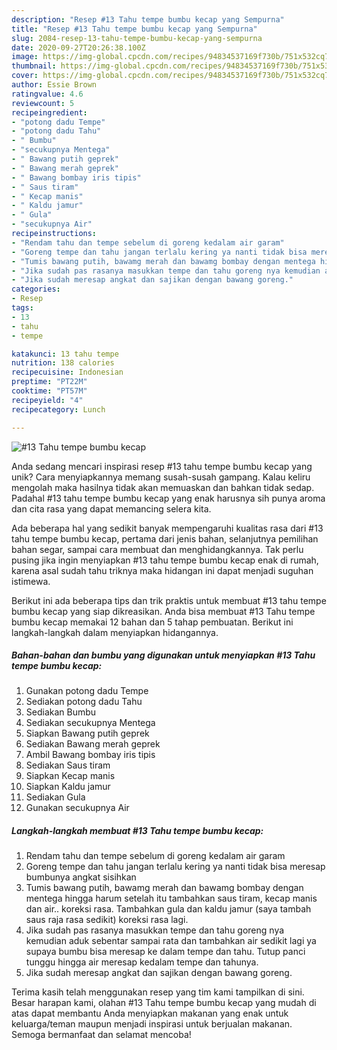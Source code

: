 ```yaml
---
description: "Resep #13 Tahu tempe bumbu kecap yang Sempurna"
title: "Resep #13 Tahu tempe bumbu kecap yang Sempurna"
slug: 2084-resep-13-tahu-tempe-bumbu-kecap-yang-sempurna
date: 2020-09-27T20:26:38.100Z
image: https://img-global.cpcdn.com/recipes/94834537169f730b/751x532cq70/13-tahu-tempe-bumbu-kecap-foto-resep-utama.jpg
thumbnail: https://img-global.cpcdn.com/recipes/94834537169f730b/751x532cq70/13-tahu-tempe-bumbu-kecap-foto-resep-utama.jpg
cover: https://img-global.cpcdn.com/recipes/94834537169f730b/751x532cq70/13-tahu-tempe-bumbu-kecap-foto-resep-utama.jpg
author: Essie Brown
ratingvalue: 4.6
reviewcount: 5
recipeingredient:
- "potong dadu Tempe"
- "potong dadu Tahu"
- " Bumbu"
- "secukupnya Mentega"
- " Bawang putih geprek"
- " Bawang merah geprek"
- " Bawang bombay iris tipis"
- " Saus tiram"
- " Kecap manis"
- " Kaldu jamur"
- " Gula"
- "secukupnya Air"
recipeinstructions:
- "Rendam tahu dan tempe sebelum di goreng kedalam air garam"
- "Goreng tempe dan tahu jangan terlalu kering ya nanti tidak bisa meresap bumbunya angkat sisihkan"
- "Tumis bawang putih, bawamg merah dan bawamg bombay dengan mentega hingga harum setelah itu tambahkan saus tiram, kecap manis dan air.. koreksi rasa. Tambahkan gula dan kaldu jamur (saya tambah saus raja rasa sedikit) koreksi rasa lagi."
- "Jika sudah pas rasanya masukkan tempe dan tahu goreng nya kemudian aduk sebentar sampai rata dan tambahkan air sedikit lagi ya supaya bumbu bisa meresap ke dalam tempe dan tahu. Tutup panci tunggu hingga air meresap kedalam tempe dan tahunya."
- "Jika sudah meresap angkat dan sajikan dengan bawang goreng."
categories:
- Resep
tags:
- 13
- tahu
- tempe

katakunci: 13 tahu tempe 
nutrition: 138 calories
recipecuisine: Indonesian
preptime: "PT22M"
cooktime: "PT57M"
recipeyield: "4"
recipecategory: Lunch

---
```



![#13 Tahu tempe bumbu kecap](https://img-global.cpcdn.com/recipes/94834537169f730b/751x532cq70/13-tahu-tempe-bumbu-kecap-foto-resep-utama.jpg)

Anda sedang mencari inspirasi resep #13 tahu tempe bumbu kecap yang unik? Cara menyiapkannya memang susah-susah gampang. Kalau keliru mengolah maka hasilnya tidak akan memuaskan dan bahkan tidak sedap. Padahal #13 tahu tempe bumbu kecap yang enak harusnya sih punya aroma dan cita rasa yang dapat memancing selera kita.

Ada beberapa hal yang sedikit banyak mempengaruhi kualitas rasa dari #13 tahu tempe bumbu kecap, pertama dari jenis bahan, selanjutnya pemilihan bahan segar, sampai cara membuat dan menghidangkannya. Tak perlu pusing jika ingin menyiapkan #13 tahu tempe bumbu kecap enak di rumah, karena asal sudah tahu triknya maka hidangan ini dapat menjadi suguhan istimewa.




Berikut ini ada beberapa tips dan trik praktis untuk membuat #13 tahu tempe bumbu kecap yang siap dikreasikan. Anda bisa membuat #13 Tahu tempe bumbu kecap memakai 12 bahan dan 5 tahap pembuatan. Berikut ini langkah-langkah dalam menyiapkan hidangannya.

<!--inarticleads1-->

##### Bahan-bahan dan bumbu yang digunakan untuk menyiapkan #13 Tahu tempe bumbu kecap:

1. Gunakan potong dadu Tempe
1. Sediakan potong dadu Tahu
1. Sediakan  Bumbu
1. Sediakan secukupnya Mentega
1. Siapkan  Bawang putih geprek
1. Sediakan  Bawang merah geprek
1. Ambil  Bawang bombay iris tipis
1. Sediakan  Saus tiram
1. Siapkan  Kecap manis
1. Siapkan  Kaldu jamur
1. Sediakan  Gula
1. Gunakan secukupnya Air




<!--inarticleads2-->

##### Langkah-langkah membuat #13 Tahu tempe bumbu kecap:

1. Rendam tahu dan tempe sebelum di goreng kedalam air garam
1. Goreng tempe dan tahu jangan terlalu kering ya nanti tidak bisa meresap bumbunya angkat sisihkan
1. Tumis bawang putih, bawamg merah dan bawamg bombay dengan mentega hingga harum setelah itu tambahkan saus tiram, kecap manis dan air.. koreksi rasa. Tambahkan gula dan kaldu jamur (saya tambah saus raja rasa sedikit) koreksi rasa lagi.
1. Jika sudah pas rasanya masukkan tempe dan tahu goreng nya kemudian aduk sebentar sampai rata dan tambahkan air sedikit lagi ya supaya bumbu bisa meresap ke dalam tempe dan tahu. Tutup panci tunggu hingga air meresap kedalam tempe dan tahunya.
1. Jika sudah meresap angkat dan sajikan dengan bawang goreng.




Terima kasih telah menggunakan resep yang tim kami tampilkan di sini. Besar harapan kami, olahan #13 Tahu tempe bumbu kecap yang mudah di atas dapat membantu Anda menyiapkan makanan yang enak untuk keluarga/teman maupun menjadi inspirasi untuk berjualan makanan. Semoga bermanfaat dan selamat mencoba!
